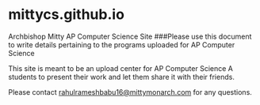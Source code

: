 # mittycs.github.io
Archbishop Mitty AP Computer Science Site
###Please use this document to write details pertaining to the programs uploaded for AP Computer Science

This site is meant to be an upload center for AP Computer Science A students to present their work and let them share it with their friends.

Please contact rahulrameshbabu16@mittymonarch.com for any questions.
